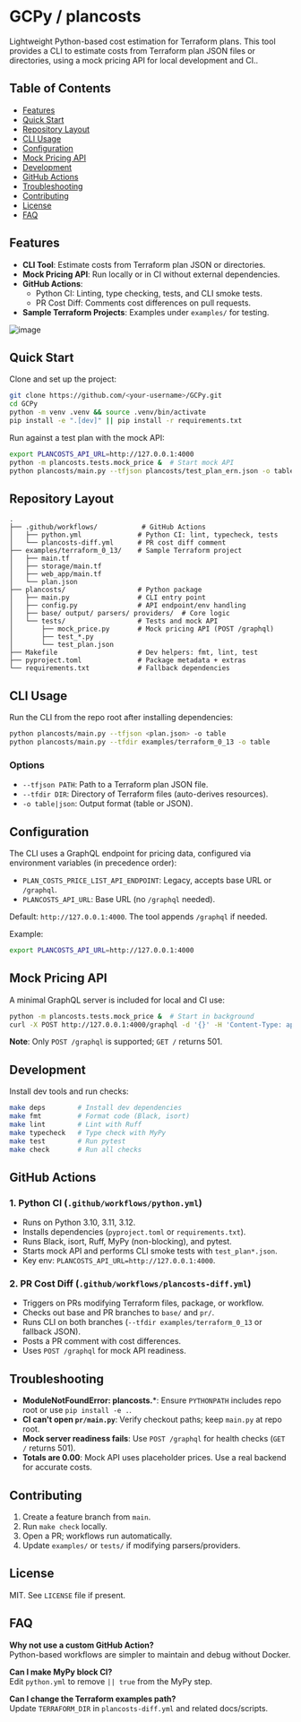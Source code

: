 # GCPy / plancosts

Lightweight Python-based cost estimation for Terraform plans. This tool provides a CLI to estimate costs from Terraform plan JSON files or directories, using a mock pricing API for local development and CI..

## Table of Contents
- [Features](#features)
- [Quick Start](#quick-start)
- [Repository Layout](#repository-layout)
- [CLI Usage](#cli-usage)
- [Configuration](#configuration)
- [Mock Pricing API](#mock-pricing-api)
- [Development](#development)
- [GitHub Actions](#github-actions)
- [Troubleshooting](#troubleshooting)
- [Contributing](#contributing)
- [License](#license)
- [FAQ](#faq)

## Features
- **CLI Tool**: Estimate costs from Terraform plan JSON or directories.
- **Mock Pricing API**: Run locally or in CI without external dependencies.
- **GitHub Actions**:
  - Python CI: Linting, type checking, tests, and CLI smoke tests.
  - PR Cost Diff: Comments cost differences on pull requests.
- **Sample Terraform Projects**: Examples under `examples/` for testing.

![image](https://i.imgur.com/MO3dUsB.png)

## Quick Start
Clone and set up the project:

```bash
git clone https://github.com/<your-username>/GCPy.git
cd GCPy
python -m venv .venv && source .venv/bin/activate
pip install -e ".[dev]" || pip install -r requirements.txt
```

Run against a test plan with the mock API:

```bash
export PLANCOSTS_API_URL=http://127.0.0.1:4000
python -m plancosts.tests.mock_price &  # Start mock API
python plancosts/main.py --tfjson plancosts/test_plan_ern.json -o table
```

## Repository Layout
```
.
├── .github/workflows/           # GitHub Actions
│   ├── python.yml              # Python CI: lint, typecheck, tests
│   └── plancosts-diff.yml      # PR cost diff comment
├── examples/terraform_0_13/    # Sample Terraform project
│   ├── main.tf
│   ├── storage/main.tf
│   ├── web_app/main.tf
│   └── plan.json
├── plancosts/                  # Python package
│   ├── main.py                 # CLI entry point
│   ├── config.py               # API endpoint/env handling
│   ├── base/ output/ parsers/ providers/  # Core logic
│   └── tests/                  # Tests and mock API
│       ├── mock_price.py       # Mock pricing API (POST /graphql)
│       ├── test_*.py
│       └── test_plan.json
├── Makefile                    # Dev helpers: fmt, lint, test
├── pyproject.toml              # Package metadata + extras
└── requirements.txt            # Fallback dependencies
```

## CLI Usage
Run the CLI from the repo root after installing dependencies:

```bash
python plancosts/main.py --tfjson <plan.json> -o table
python plancosts/main.py --tfdir examples/terraform_0_13 -o table
```

### Options
- `--tfjson PATH`: Path to a Terraform plan JSON file.
- `--tfdir DIR`: Directory of Terraform files (auto-derives resources).
- `-o table|json`: Output format (table or JSON).

## Configuration
The CLI uses a GraphQL endpoint for pricing data, configured via environment variables (in precedence order):

- `PLAN_COSTS_PRICE_LIST_API_ENDPOINT`: Legacy, accepts base URL or `/graphql`.
- `PLANCOSTS_API_URL`: Base URL (no `/graphql` needed).

Default: `http://127.0.0.1:4000`. The tool appends `/graphql` if needed.

Example:
```bash
export PLANCOSTS_API_URL=http://127.0.0.1:4000
```

## Mock Pricing API
A minimal GraphQL server is included for local and CI use:

```bash
python -m plancosts.tests.mock_price &  # Start in background
curl -X POST http://127.0.0.1:4000/graphql -d '{}' -H 'Content-Type: application/json'
```

**Note**: Only `POST /graphql` is supported; `GET /` returns 501.

## Development
Install dev tools and run checks:

```bash
make deps        # Install dev dependencies
make fmt         # Format code (Black, isort)
make lint        # Lint with Ruff
make typecheck   # Type check with MyPy
make test        # Run pytest
make check       # Run all checks
```

## GitHub Actions
### 1. Python CI (`.github/workflows/python.yml`)
- Runs on Python 3.10, 3.11, 3.12.
- Installs dependencies (`pyproject.toml` or `requirements.txt`).
- Runs Black, isort, Ruff, MyPy (non-blocking), and pytest.
- Starts mock API and performs CLI smoke tests with `test_plan*.json`.
- Key env: `PLANCOSTS_API_URL=http://127.0.0.1:4000`.

### 2. PR Cost Diff (`.github/workflows/plancosts-diff.yml`)
- Triggers on PRs modifying Terraform files, package, or workflow.
- Checks out base and PR branches to `base/` and `pr/`.
- Runs CLI on both branches (`--tfdir examples/terraform_0_13` or fallback JSON).
- Posts a PR comment with cost differences.
- Uses `POST /graphql` for mock API readiness.

## Troubleshooting
- **ModuleNotFoundError: plancosts.***: Ensure `PYTHONPATH` includes repo root or use `pip install -e .`.
- **CI can't open `pr/main.py`**: Verify checkout paths; keep `main.py` at repo root.
- **Mock server readiness fails**: Use `POST /graphql` for health checks (`GET /` returns 501).
- **Totals are 0.00**: Mock API uses placeholder prices. Use a real backend for accurate costs.

## Contributing
1. Create a feature branch from `main`.
2. Run `make check` locally.
3. Open a PR; workflows run automatically.
4. Update `examples/` or `tests/` if modifying parsers/providers.

## License
MIT. See `LICENSE` file if present.

## FAQ
**Why not use a custom GitHub Action?**  
Python-based workflows are simpler to maintain and debug without Docker.

**Can I make MyPy block CI?**  
Edit `python.yml` to remove `|| true` from the MyPy step.

**Can I change the Terraform examples path?**  
Update `TERRAFORM_DIR` in `plancosts-diff.yml` and related docs/scripts.
